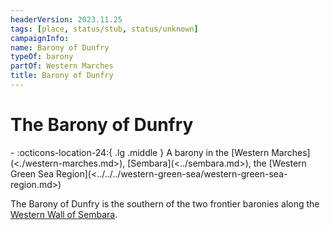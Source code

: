 ```yaml
---
headerVersion: 2023.11.25
tags: [place, status/stub, status/unknown]
campaignInfo:
name: Barony of Dunfry
typeOf: barony
partOf: Western Marches
title: Barony of Dunfry
---
```

# The Barony of Dunfry
<div class="grid cards ext-narrow-margin ext-one-column" markdown>
-    :octicons-location-24:{ .lg .middle } A barony in the [Western Marches](<./western-marches.md>), [Sembara](<../sembara.md>), the [Western Green Sea Region](<../../../western-green-sea/western-green-sea-region.md>)  
</div>


The Barony of Dunfry is the southern of the two frontier baronies along the [Western Wall of Sembara](<./western-wall-of-sembara.md>).